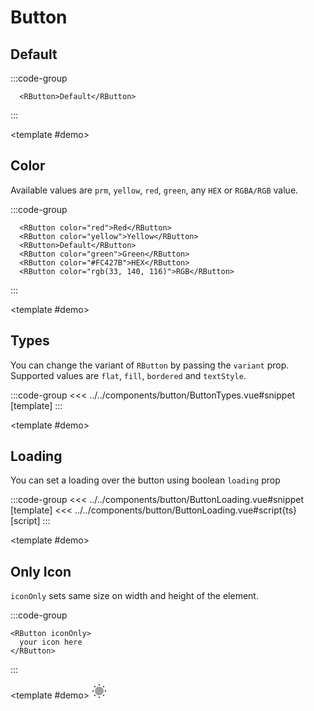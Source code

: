 <script setup>
  import ButtonDemo from '../../components/button/ButtonDemo.vue'
  import ButtonDefault from '../../components/button/ButtonDefault.vue'
  import ButtonColors from '../../components/button/ButtonColors.vue'
  import ButtonTypes from '../../components/button/ButtonTypes.vue'
  import ButtonLoading from '../../components/button/ButtonLoading.vue'
</script>

# Button

<ButtonDemo />

## Default

<Demo>

:::code-group
  ```vue [template]
    <RButton>Default</RButton> 
  ```
:::

<template #demo>
  <ButtonDefault />
</template>

</Demo>


## Color

Available values are `prm`, `yellow`, `red`, `green`, any `HEX` or `RGBA/RGB` value.

<Demo>

:::code-group
  ```vue [template] 
    <RButton color="red">Red</RButton>
    <RButton color="yellow">Yellow</RButton> 
    <RButton>Default</RButton>
    <RButton color="green">Green</RButton> 
    <RButton color="#FC427B">HEX</RButton> 
    <RButton color="rgb(33, 140, 116)">RGB</RButton> 
  ```
:::

<template #demo>
  <ButtonColors />
</template>

</Demo>


## Types

You can change the variant of `RButton` by passing the `variant` prop. Supported values are `flat`, `fill`, `bordered` and `textStyle`.

<Demo>

:::code-group
<<< ../../components/button/ButtonTypes.vue#snippet [template]
:::

<template #demo>
  <ButtonTypes />
</template>

</Demo>


## Loading

You can set a loading over the button using boolean `loading` prop

<Demo>

:::code-group
<<< ../../components/button/ButtonLoading.vue#snippet [template]
<<< ../../components/button/ButtonLoading.vue#script{ts} [script]
:::

<template #demo>
  <ButtonLoading />
</template>

</Demo>


## Only Icon

`iconOnly` sets same size on width and height of the element.

<Demo>

:::code-group

```vue
<RButton iconOnly>
  your icon here
</RButton>
```

:::

<template #demo>
  <RButton iconOnly>
    <svg width="24" height="24" viewBox="0 0 24 24" fill="none" xmlns="http://www.w3.org/2000/svg">
      <path opacity="0.4" d="M12 19C15.866 19 19 15.866 19 12C19 8.13401 15.866 5 12 5C8.13401 5 5 8.13401 5 12C5 15.866 8.13401 19 12 19Z" fill="currentColor"/>
      <path d="M12 22.96C11.45 22.96 11 22.55 11 22V21.92C11 21.37 11.45 20.92 12 20.92C12.55 20.92 13 21.37 13 21.92C13 22.47 12.55 22.96 12 22.96ZM19.14 20.14C18.88 20.14 18.63 20.04 18.43 19.85L18.3 19.72C17.91 19.33 17.91 18.7 18.3 18.31C18.69 17.92 19.32 17.92 19.71 18.31L19.84 18.44C20.23 18.83 20.23 19.46 19.84 19.85C19.65 20.04 19.4 20.14 19.14 20.14ZM4.86 20.14C4.6 20.14 4.35 20.04 4.15 19.85C3.76 19.46 3.76 18.83 4.15 18.44L4.28 18.31C4.67 17.92 5.3 17.92 5.69 18.31C6.08 18.7 6.08 19.33 5.69 19.72L5.56 19.85C5.37 20.04 5.11 20.14 4.86 20.14ZM22 13H21.92C21.37 13 20.92 12.55 20.92 12C20.92 11.45 21.37 11 21.92 11C22.47 11 22.96 11.45 22.96 12C22.96 12.55 22.55 13 22 13ZM2.08 13H2C1.45 13 1 12.55 1 12C1 11.45 1.45 11 2 11C2.55 11 3.04 11.45 3.04 12C3.04 12.55 2.63 13 2.08 13ZM19.01 5.99C18.75 5.99 18.5 5.89 18.3 5.7C17.91 5.31 17.91 4.68 18.3 4.29L18.43 4.16C18.82 3.77 19.45 3.77 19.84 4.16C20.23 4.55 20.23 5.18 19.84 5.57L19.71 5.7C19.52 5.89 19.27 5.99 19.01 5.99ZM4.99 5.99C4.73 5.99 4.48 5.89 4.28 5.7L4.15 5.56C3.76 5.17 3.76 4.54 4.15 4.15C4.54 3.76 5.17 3.76 5.56 4.15L5.69 4.28C6.08 4.67 6.08 5.3 5.69 5.69C5.5 5.89 5.24 5.99 4.99 5.99ZM12 3.04C11.45 3.04 11 2.63 11 2.08V2C11 1.45 11.45 1 12 1C12.55 1 13 1.45 13 2C13 2.55 12.55 3.04 12 3.04Z" fill="currentColor"/>
    </svg>
  </RButton>
</template>

</Demo>